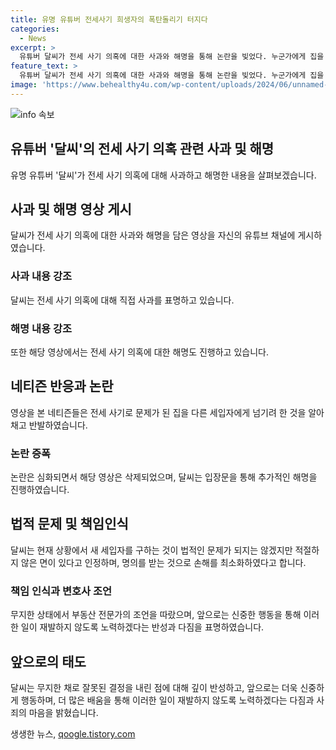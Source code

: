 ```yaml
---
title: 유명 유튜버 전세사기 희생자의 폭탄돌리기 터지다
categories:
  - News
excerpt: >
  유튜버 달씨가 전세 사기 의혹에 대한 사과와 해명을 통해 논란을 빚었다. 누군가에게 집을 넘기려는 행위를 폭탄 돌리기로 비판받았고, 해당 영상을 제거하고 입장문을 통해 해명했다. 달씨는 법적 문제를 피하기 위해 사촌오빠의 조언을 따라 금전 손해를 감수하며 명의를 받았다고 밝혔다. 마지막으로 무지하고 경험이 부족하여 실수했다며 사과하고, 앞으로는 신중히 행동하고 더 많은 것을 배워서 재발되지 않도록 노력하겠다는 발언을 내놓았다.
feature_text: >
  유튜버 달씨가 전세 사기 의혹에 대한 사과와 해명을 통해 논란을 빚었다. 누군가에게 집을 넘기려는 행위를 폭탄 돌리기로 비판받았고, 해당 영상을 제거하고 입장문을 통해 해명했다. 달씨는 법적 문제를 피하기 위해 사촌오빠의 조언을 따라 금전 손해를 감수하며 명의를 받았다고 밝혔다. 마지막으로 무지하고 경험이 부족하여 실수했다며 사과하고, 앞으로는 신중히 행동하고 더 많은 것을 배워서 재발되지 않도록 노력하겠다는 발언을 내놓았다.
image: 'https://www.behealthy4u.com/wp-content/uploads/2024/06/unnamed-file.png'
---
```


<p><img src="https://www.behealthy4u.com/wp-content/uploads/2024/06/unnamed-file.png" alt="info 속보" /></p>

<h2 data-ke-size="size26">유튜버 '달씨'의 전세 사기 의혹 관련 사과 및 해명</h2>

<p data-ke-size="size16">유명 유튜버 '달씨'가 전세 사기 의혹에 대해 사과하고 해명한 내용을 살펴보겠습니다.</p>

<h2><b>사과 및 해명 영상 게시</b></h2>

<p data-ke-size="size16">달씨가 전세 사기 의혹에 대한 사과와 해명을 담은 영상을 자신의 유튜브 채널에 게시하였습니다.</p>

<h3><b>사과 내용 강조</b></h3>

<p data-ke-size="size16">달씨는 전세 사기 의혹에 대해 직접 사과를 표명하고 있습니다.</p>

<h3><b>해명 내용 강조</b></h3>

<p data-ke-size="size16">또한 해당 영상에서는 전세 사기 의혹에 대한 해명도 진행하고 있습니다.</p>

<h2><b>네티즌 반응과 논란</b></h2>

<p data-ke-size="size16">영상을 본 네티즌들은 전세 사기로 문제가 된 집을 다른 세입자에게 넘기려 한 것을 알아채고 반발하였습니다.</p>

<h3><b>논란 증폭</b></h3>

<p data-ke-size="size16">논란은 심화되면서 해당 영상은 삭제되었으며, 달씨는 입장문을 통해 추가적인 해명을 진행하였습니다.</p>

<h2><b>법적 문제 및 책임인식</b></h2>

<p data-ke-size="size16">달씨는 현재 상황에서 새 세입자를 구하는 것이 법적인 문제가 되지는 않겠지만 적절하지 않은 면이 있다고 인정하며, 명의를 받는 것으로 손해를 최소화하였다고 합니다.</p>

<h3><b>책임 인식과 변호사 조언</b></h3>

<p data-ke-size="size16">무지한 상태에서 부동산 전문가의 조언을 따랐으며, 앞으로는 신중한 행동을 통해 이러한 일이 재발하지 않도록 노력하겠다는 반성과 다짐을 표명하였습니다.</p>

<h2><b>앞으로의 태도</b></h2>

<p data-ke-size="size16">달씨는 무지한 채로 잘못된 결정을 내린 점에 대해 깊이 반성하고, 앞으로는 더욱 신중하게 행동하며, 더 많은 배움을 통해 이러한 일이 재발하지 않도록 노력하겠다는 다짐과 사죄의 마음을 밝혔습니다.</p>
생생한 뉴스, <a href="https://qoogle.tistory.com" rel="dofollow">qoogle.tistory.com</a>


